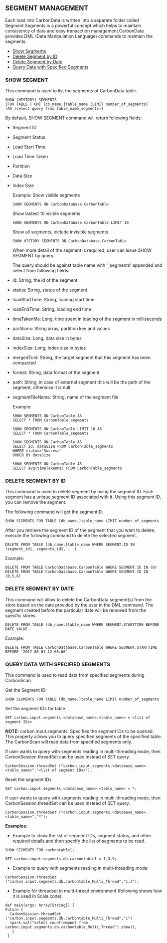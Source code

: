 <!--
    Licensed to the Apache Software Foundation (ASF) under one or more 
    contributor license agreements.  See the NOTICE file distributed with
    this work for additional information regarding copyright ownership. 
    The ASF licenses this file to you under the Apache License, Version 2.0
    (the "License"); you may not use this file except in compliance with 
    the License.  You may obtain a copy of the License at

      http://www.apache.org/licenses/LICENSE-2.0
    
    Unless required by applicable law or agreed to in writing, software 
    distributed under the License is distributed on an "AS IS" BASIS, 
    WITHOUT WARRANTIES OR CONDITIONS OF ANY KIND, either express or implied.
    See the License for the specific language governing permissions and 
    limitations under the License.
-->


## SEGMENT MANAGEMENT

Each load into CarbonData is written into a separate folder called Segment.Segments is a powerful 
concept which helps to maintain consistency of data and easy transaction management.CarbonData provides DML (Data Manipulation Language) commands to maintain the segments.

- [Show Segments](#show-segment)
- [Delete Segment by ID](#delete-segment-by-id)
- [Delete Segment by Date](#delete-segment-by-date)
- [Query Data with Specified Segments](#query-data-with-specified-segments)

### SHOW SEGMENT

  This command is used to list the segments of CarbonData table.

  ```
  SHOW [HISTORY] SEGMENTS
  [FOR TABLE | ON] [db_name.]table_name [LIMIT number_of_segments]
  [AS (select query from table_name_segments)]
  ```

  By default, SHOW SEGMENT command will return following fields: 

- Segment ID
- Segment Status
- Load Start Time
- Load Time Taken
- Partition
- Data Size
- Index Size


  Example:
  Show visible segments

  ```
  SHOW SEGMENTS ON CarbonDatabase.CarbonTable
  ```

  Show lastest 10 visible segments

  ```
  SHOW SEGMENTS ON CarbonDatabase.CarbonTable LIMIT 10
  ```

  Show all segments, include invisible segments
  ```
  SHOW HISTORY SEGMENTS ON CarbonDatabase.CarbonTable
  ```


  When more detail of the segment is required, user can issue SHOW SEGMENT by query.    
    
  The query should be against table name with '_segments' appended and select from following fields:
    
- id: String, the id of the segment
- status: String, status of the segment
- loadStartTime: String, loading start time
- loadEndTime: String, loading end time
- timeTakenMs: Long, time spent in loading of the segment in milliseconds
- partitions: String array, partition key and values
- dataSize: Long, data size in bytes
- indexSize: Long, index size in bytes
- mergedToId: String, the target segment that this segment has been compacted
- format: String, data format of the segment
- path: String, in case of external segment this will be the path of the segment, otherwise it is null
- segmentFileName: String, name of the segment file

  Example: 

  ```
  SHOW SEGMENTS ON CarbonTable AS 
  SELECT * FROM CarbonTable_segments
  
  SHOW SEGMENTS ON CarbonTable LIMIT 10 AS 
  SELECT * FROM CarbonTable_segments
  
  SHOW SEGMENTS ON CarbonTable AS
  SELECT id, dataSize FROM CarbonTable_segments 
  WHERE status='Success' 
  ORDER BY dataSize
  
  SHOW SEGMENTS ON CarbonTable AS
  SELECT avg(timeTakenMs) FROM CarbonTable_segments  
  ```



### DELETE SEGMENT BY ID

  This command is used to delete segment by using the segment ID. Each segment has a unique segment ID associated with it. 
  Using this segment ID, you can remove the segment.

  The following command will get the segmentID.

  ```
  SHOW SEGMENTS FOR TABLE [db_name.]table_name LIMIT number_of_segments
  ```

  After you retrieve the segment ID of the segment that you want to delete, execute the following command to delete the selected segment.

  ```
  DELETE FROM TABLE [db_name.]table_name WHERE SEGMENT.ID IN (segment_id1, segments_id2, ...)
  ```

  Example:

  ```
  DELETE FROM TABLE CarbonDatabase.CarbonTable WHERE SEGMENT.ID IN (0)
  DELETE FROM TABLE CarbonDatabase.CarbonTable WHERE SEGMENT.ID IN (0,5,8)
  ```

### DELETE SEGMENT BY DATE

  This command will allow to delete the CarbonData segment(s) from the store based on the date provided by the user in the DML command. 
  The segment created before the particular date will be removed from the specific stores.

  ```
  DELETE FROM TABLE [db_name.]table_name WHERE SEGMENT.STARTTIME BEFORE DATE_VALUE
  ```

  Example:
  ```
  DELETE FROM TABLE CarbonDatabase.CarbonTable WHERE SEGMENT.STARTTIME BEFORE '2017-06-01 12:05:06' 
  ```

### QUERY DATA WITH SPECIFIED SEGMENTS

  This command is used to read data from specified segments during CarbonScan.

  Get the Segment ID:
  ```
  SHOW SEGMENTS FOR TABLE [db_name.]table_name LIMIT number_of_segments
  ```

  Set the segment IDs for table
  ```
  SET carbon.input.segments.<database_name>.<table_name> = <list of segment IDs>
  ```

  **NOTE:**
  carbon.input.segments: Specifies the segment IDs to be queried. This property allows you to query specified segments of the specified table. The CarbonScan will read data from specified segments only.

  If user wants to query with segments reading in multi-threading mode, then CarbonSession.threadSet can be used instead of SET query.
  ```
  CarbonSession.threadSet ("carbon.input.segments.<database_name>.<table_name>","<list of segment IDs>");
  ```

  Reset the segment IDs
  ```
  SET carbon.input.segments.<database_name>.<table_name> = *;
  ```

  If user wants to query with segments reading in multi-threading mode, then CarbonSession.threadSet can be used instead of SET query.
  ```
  CarbonSession.threadSet ("carbon.input.segments.<database_name>.<table_name>","*");
  ```

  **Examples:**

  * Example to show the list of segment IDs, segment status, and other required details and then specify the list of segments to be read.

  ```
  SHOW SEGMENTS FOR carbontable1;
  
  SET carbon.input.segments.db.carbontable1 = 1,3,9;
  ```

  * Example to query with segments reading in multi-threading mode:

  ```
  CarbonSession.threadSet ("carbon.input.segments.db.carbontable_Multi_Thread","1,3");
  ```

  * Example for threadset in multi-thread environment (following shows how it is used in Scala code):

  ```
  def main(args: Array[String]) {
  Future {          
    CarbonSession.threadSet ("carbon.input.segments.db.carbontable_Multi_Thread","1")
    spark.sql("select count(empno) from carbon.input.segments.db.carbontable_Multi_Thread").show();
     }
   }
  ```
